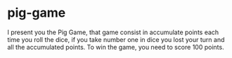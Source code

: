 # pig-game
I present you the Pig Game, that game consist in accumulate points each time you roll the dice, if you take number one in dice you lost your turn and all the accumulated points. To win the game, you need to score 100 points.
